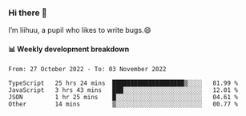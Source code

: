 ### Hi there 👋
I’m liihuu, a pupil who likes to write bugs.😄


#### 📊 Weekly development breakdown
<!--START_SECTION:waka-->

```text
From: 27 October 2022 - To: 03 November 2022

TypeScript   25 hrs 24 mins  ████████████████████▒░░░░   81.99 %
JavaScript   3 hrs 43 mins   ███░░░░░░░░░░░░░░░░░░░░░░   12.01 %
JSON         1 hr 25 mins    █░░░░░░░░░░░░░░░░░░░░░░░░   04.61 %
Other        14 mins         ▒░░░░░░░░░░░░░░░░░░░░░░░░   00.77 %
```

<!--END_SECTION:waka-->

<!--
**liihuu/liihuu** is a ✨ _special_ ✨ repository because its `README.md` (this file) appears on your GitHub profile.

Here are some ideas to get you started:

- 🔭 I’m currently working on ...
- 🌱 I’m currently learning ...
- 👯 I’m looking to collaborate on ...
- 🤔 I’m looking for help with ...
- 💬 Ask me about ...
- 📫 How to reach me: ...
- 😄 Pronouns: ...
- ⚡ Fun fact: ...
-->
